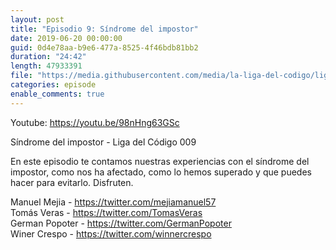 ```yaml
---
layout: post
title: "Episodio 9: Síndrome del impostor"
date: 2019-06-20 00:00:00
guid: 0d4e78aa-b9e6-477a-8525-4f46bdb81bb2
duration: "24:42"
length: 47933391
file: "https://media.githubusercontent.com/media/la-liga-del-codigo/ligadelcodigo/master/files/2019-06-27-sindrome-del-impostor.mp3"
categories: episode
enable_comments: true
---
```


Youtube: https://youtu.be/98nHng63GSc 

Síndrome del impostor  - Liga del Código 009

En este episodio te contamos nuestras experiencias con el síndrome del impostor, como nos ha afectado, como lo hemos superado y que puedes hacer para evitarlo. Disfruten.

Manuel Mejia - https://twitter.com/mejiamanuel57
<br/>Tomás Veras - https://twitter.com/TomasVeras
<br/>German Popoter - https://twitter.com/GermanPopoter
<br/>Winer Crespo - https://twitter.com/winnercrespo
